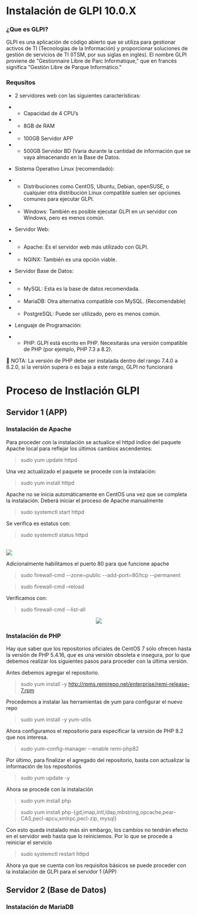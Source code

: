 # Instalación de GLPI 10.0.X
### ¿Que es GLPI?
GLPI es una aplicación de código abierto que se utiliza para gestionar activos de TI (Tecnologías de la Información) y proporcionar soluciones de gestión de servicios de TI (ITSM, por sus siglas en inglés). El nombre GLPI proviene de "Gestionnaire Libre de Parc Informatique," que en francés significa "Gestión Libre de Parque Informático."


### Requsitos
- 2 servidores web con las siguientes características:
- - Capacidad de 4 CPU’s
- - 8GB de RAM
- - 100GB Servidor APP
- - 500GB Servidor BD (Varia durante la cantidad de información que se vaya almacenando en la Base de Datos.

- Sistema Operativo Linux (recomendado): 
- - Distribuciones como CentOS, Ubuntu, Debian, openSUSE, o cualquier otra distribución Linux compatible suelen ser opciones comunes para ejecutar GLPI.
- - Windows: También es posible ejecutar GLPI en un servidor con Windows, pero es menos común.

- Servidor Web:
- - Apache: Es el servidor web más utilizado con GLPI.
- - NGINX: También es una opción viable.

- Servidor Base de Datos:
- - MySQL: Esta es la base de datos recomendada.
- - MariaDB: Otra alternativa compatible con MySQL. (Recomendable)
- - PostgreSQL: Puede ser utilizado, pero es menos común.

- Lenguaje de Programación:
- - PHP: GLPI está escrito en PHP. Necesitarás una versión compatible de PHP (por ejemplo, PHP 7.3 a 8.2).


🚨 NOTA: La versión de PHP debe ser instalada dentro del rango 7.4.0 a 8.2.0, si la versión supera o es baja a este rango, GLPI no funcionará

# Proceso de Instlación GLPI

## Servidor 1 (APP)
### Instalación de Apache
 Para proceder con la instalación se actualice el httpd índice del paquete Apache local para reflejar los últimos cambios ascendentes:

> sudo yum update httpd

Una vez actualizado el paquete se procede con la instalación:

> sudo yum install httpd

Apache no se inicia automáticamente en CentOS una vez que se completa la instalación. Deberá iniciar el proceso de Apache manualmente

> sudo systemctl start httpd

Se verifica es estatus con:

> sudo systemctl status httpd

<br>

<img src="img/1.PNG" width="">

Adicionalmente habilitamos el puerto 80 para que funcione apache

>sudo firewall-cmd --zone=public --add-port=80/tcp --permanent

>sudo firewall-cmd –reload

Verificamos con:

>sudo firewall-cmd --list-all

<div align="center">
<img src="img/2.PNG">
</div>

### Instalación de PHP

Hay que saber que los repositorios oficiales de CentOS 7 sólo ofrecen hasta la versión de PHP 5.4.16, que es una versión obsoleta e insegura, por lo que debemos realizar los siguientes pasos para proceder con la última versión.

Antes debemos agregar el repositorio.

> sudo yum install -y http://rpms.remirepo.net/enterprise/remi-release-7.rpm

Procedemos a instalar las herramientas de yum para configurar el nuevo repo

>sudo yum install -y yum-utils

Ahora configuramos el repositorio para especificar la versión de PHP 8.2 que nos interesa. 

>sudo yum-config-manager --enable remi-php82

Por último, para finalizar el agregado del repositorio, basta con actualizar la información de los repositorios

>sudo yum update -y

Ahora se procede con la instalación 

>sudo yum install php

>sudo yum install php-{gd,imap,intl,ldap,mbstring,opcache,pear-CAS,pecl-apcu,xmlrpc,pecl-zip, mysql}

Con esto queda instalado más sin embargo, los cambios no tendrán efecto en el servidor web hasta que lo reiniciemos. Por lo que se procede a reiniciar el servicio

>sudo systemctl restart httpd

Ahora ya que se cuenta con los requisitos básicos se puede proceder con la instalación de GLPI para el servidor 1 (APP)

## Servidor 2 (Base de Datos)
### Instalación de MariaDB
